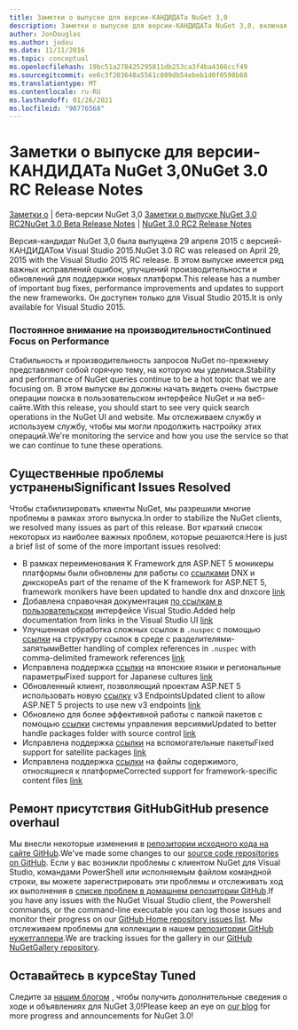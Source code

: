 ```yaml
---
title: Заметки о выпуске для версии-КАНДИДАТа NuGet 3,0
description: Заметки о выпуске для версии-КАНДИДАТа NuGet 3,0, включая известные проблемы, исправления ошибок, добавленные функции и DCR.
author: JonDouglas
ms.author: jodou
ms.date: 11/11/2016
ms.topic: conceptual
ms.openlocfilehash: 19bc51a278425295811db253ca3f4ba4366ccf49
ms.sourcegitcommit: ee6c3f203648a5561c809db54ebeb1d0f0598b68
ms.translationtype: MT
ms.contentlocale: ru-RU
ms.lasthandoff: 01/26/2021
ms.locfileid: "98776568"
---
```

# <a name="nuget-30-rc-release-notes"></a><span data-ttu-id="4e0cd-103">Заметки о выпуске для версии-КАНДИДАТа NuGet 3,0</span><span class="sxs-lookup"><span data-stu-id="4e0cd-103">NuGet 3.0 RC Release Notes</span></span>

<span data-ttu-id="4e0cd-104">[Заметки о](../release-notes/nuget-3.0-beta.md)  |  бета-версии NuGet 3,0 [Заметки о выпуске NuGet 3,0 RC2](../release-notes/nuget-3.0-RC2.md)</span><span class="sxs-lookup"><span data-stu-id="4e0cd-104">[NuGet 3.0 Beta Release Notes](../release-notes/nuget-3.0-beta.md) | [NuGet 3.0 RC2 Release Notes](../release-notes/nuget-3.0-RC2.md)</span></span>

<span data-ttu-id="4e0cd-105">Версия-кандидат NuGet 3,0 была выпущена 29 апреля 2015 с версией-КАНДИДАТом Visual Studio 2015.</span><span class="sxs-lookup"><span data-stu-id="4e0cd-105">NuGet 3.0 RC was released on April 29, 2015 with the Visual Studio 2015 RC release.</span></span> <span data-ttu-id="4e0cd-106">В этом выпуске имеется ряд важных исправлений ошибок, улучшений производительности и обновлений для поддержки новых платформ.</span><span class="sxs-lookup"><span data-stu-id="4e0cd-106">This release has a number of important bug fixes, performance improvements and updates to support the new frameworks.</span></span>  <span data-ttu-id="4e0cd-107">Он доступен только для Visual Studio 2015.</span><span class="sxs-lookup"><span data-stu-id="4e0cd-107">It is only available for Visual Studio 2015.</span></span>

### <a name="continued-focus-on-performance"></a><span data-ttu-id="4e0cd-108">Постоянное внимание на производительности</span><span class="sxs-lookup"><span data-stu-id="4e0cd-108">Continued Focus on Performance</span></span>

<span data-ttu-id="4e0cd-109">Стабильность и производительность запросов NuGet по-прежнему представляют собой горячую тему, на которую мы уделимся.</span><span class="sxs-lookup"><span data-stu-id="4e0cd-109">Stability and performance of NuGet queries continue to be a hot topic that we are focusing on.</span></span>  <span data-ttu-id="4e0cd-110">В этом выпуске вы должны начать видеть очень быстрые операции поиска в пользовательском интерфейсе NuGet и на веб-сайте.</span><span class="sxs-lookup"><span data-stu-id="4e0cd-110">With this release, you should start to see very quick search operations in the NuGet UI and website.</span></span>  <span data-ttu-id="4e0cd-111">Мы отслеживаем службу и используем службу, чтобы мы могли продолжить настройку этих операций.</span><span class="sxs-lookup"><span data-stu-id="4e0cd-111">We're monitoring the service and how you use the service so that we can continue to tune these operations.</span></span>

## <a name="significant-issues-resolved"></a><span data-ttu-id="4e0cd-112">Существенные проблемы устранены</span><span class="sxs-lookup"><span data-stu-id="4e0cd-112">Significant Issues Resolved</span></span>

<span data-ttu-id="4e0cd-113">Чтобы стабилизировать клиенты NuGet, мы разрешили многие проблемы в рамках этого выпуска.</span><span class="sxs-lookup"><span data-stu-id="4e0cd-113">In order to stabilize the NuGet clients, we resolved many issues as part of this release.</span></span>  <span data-ttu-id="4e0cd-114">Вот краткий список некоторых из наиболее важных проблем, которые решаются:</span><span class="sxs-lookup"><span data-stu-id="4e0cd-114">Here is just a brief list of some of the more important issues resolved:</span></span>

* <span data-ttu-id="4e0cd-115">В рамках переименования K Framework для ASP.NET 5 моникеры платформы были обновлены для работы со [ссылками](https://github.com/NuGet/Home/issues/215) DNX и днкскоре</span><span class="sxs-lookup"><span data-stu-id="4e0cd-115">As part of the rename of the K framework for ASP.NET 5, framework monikers have been updated to handle dnx and dnxcore [link](https://github.com/NuGet/Home/issues/215)</span></span>
* <span data-ttu-id="4e0cd-116">Добавлена справочная документация [по ссылкам в пользовательском](https://github.com/NuGet/Home/issues/232) интерфейсе Visual Studio.</span><span class="sxs-lookup"><span data-stu-id="4e0cd-116">Added help documentation from links in the Visual Studio UI [link](https://github.com/NuGet/Home/issues/232)</span></span>
* <span data-ttu-id="4e0cd-117">Улучшенная обработка сложных ссылок в `.nuspec` с помощью [ссылки](https://github.com/NuGet/Home/issues/276) на структуру ссылок в среде с разделителями-запятыми</span><span class="sxs-lookup"><span data-stu-id="4e0cd-117">Better handling of complex references in `.nuspec` with comma-delimited framework references [link](https://github.com/NuGet/Home/issues/276)</span></span>
* <span data-ttu-id="4e0cd-118">Исправлена поддержка [ссылки](https://github.com/NuGet/Home/issues/253) на японские языки и региональные параметры</span><span class="sxs-lookup"><span data-stu-id="4e0cd-118">Fixed support for Japanese cultures [link](https://github.com/NuGet/Home/issues/253)</span></span>
* <span data-ttu-id="4e0cd-119">Обновленный клиент, позволяющий проектам ASP.NET 5 использовать новую [ссылку](https://github.com/NuGet/Home/issues/219) v3 Endpoints</span><span class="sxs-lookup"><span data-stu-id="4e0cd-119">Updated client to allow ASP.NET 5 projects to use new v3 endpoints [link](https://github.com/NuGet/Home/issues/219)</span></span>
* <span data-ttu-id="4e0cd-120">Обновлено для более эффективной работы с папкой пакетов с помощью [ссылки](https://github.com/NuGet/Home/issues/56) системы управления версиями</span><span class="sxs-lookup"><span data-stu-id="4e0cd-120">Updated to better handle packages folder with source control [link](https://github.com/NuGet/Home/issues/56)</span></span>
* <span data-ttu-id="4e0cd-121">Исправлена поддержка [ссылки](https://github.com/NuGet/Home/issues/17) на вспомогательные пакеты</span><span class="sxs-lookup"><span data-stu-id="4e0cd-121">Fixed support for satellite packages [link](https://github.com/NuGet/Home/issues/17)</span></span>
* <span data-ttu-id="4e0cd-122">Исправлена поддержка [ссылки](https://github.com/NuGet/Home/issues/18) на файлы содержимого, относящиеся к платформе</span><span class="sxs-lookup"><span data-stu-id="4e0cd-122">Corrected support for framework-specific content files [link](https://github.com/NuGet/Home/issues/18)</span></span>

## <a name="github-presence-overhaul"></a><span data-ttu-id="4e0cd-123">Ремонт присутствия GitHub</span><span class="sxs-lookup"><span data-stu-id="4e0cd-123">GitHub presence overhaul</span></span>

<span data-ttu-id="4e0cd-124">Мы внесли некоторые изменения в [репозитории исходного кода на сайте GitHub](http://github.com/nuget/home).</span><span class="sxs-lookup"><span data-stu-id="4e0cd-124">We've made some changes to our [source code repositories on GitHub](http://github.com/nuget/home).</span></span>  <span data-ttu-id="4e0cd-125">Если у вас возникли проблемы с клиентом NuGet для Visual Studio, командами PowerShell или исполняемым файлом командной строки, вы можете зарегистрировать эти проблемы и отслеживать ход их выполнения в [списке проблем в домашнем репозитории GitHub](http://github.com/nuget/home/issues).</span><span class="sxs-lookup"><span data-stu-id="4e0cd-125">If you have any issues with the NuGet Visual Studio client, the Powershell commands, or the command-line executable you can log those issues and monitor their progress on our [GitHub Home repository issues list](http://github.com/nuget/home/issues).</span></span>  <span data-ttu-id="4e0cd-126">Мы отслеживаем проблемы для коллекции в нашем [репозитории GitHub нужетгаллери](http://github.com/nuget/NuGetGallery/issues).</span><span class="sxs-lookup"><span data-stu-id="4e0cd-126">We are tracking issues for the gallery in our [GitHub NuGetGallery repository](http://github.com/nuget/NuGetGallery/issues).</span></span>


## <a name="stay-tuned"></a><span data-ttu-id="4e0cd-127">Оставайтесь в курсе</span><span class="sxs-lookup"><span data-stu-id="4e0cd-127">Stay Tuned</span></span>

<span data-ttu-id="4e0cd-128">Следите за [нашим блогом](http://blog.nuget.org) , чтобы получить дополнительные сведения о ходе и объявлениях для NuGet 3,0!</span><span class="sxs-lookup"><span data-stu-id="4e0cd-128">Please keep an eye on [our blog](http://blog.nuget.org) for more progress and announcements for NuGet 3.0!</span></span>